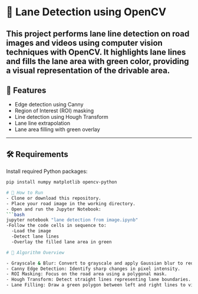 # 🚗 Lane Detection using OpenCV
This project performs lane line detection on road images and videos using computer vision techniques with OpenCV. 
It highlights lane lines and fills the lane area with green color, providing a visual representation of the drivable area.
---

## 📌 Features

- Edge detection using Canny
- Region of Interest (ROI) masking
- Line detection using Hough Transform
- Lane line extrapolation
- Lane area filling with green overlay

---

## 🛠️ Requirements

Install required Python packages:

```bash
pip install numpy matplotlib opencv-python

# 🚀 How to Run
- Clone or download this repository.
- Place your road image in the working directory.
- Open and run the Jupyter Notebook:
```bash
jupyter notebook "lane detection from image.ipynb"
-Follow the code cells in sequence to:
  -Load the image
  -Detect lane lines
  -Overlay the filled lane area in green

# 🧠 Algorithm Overview

- Grayscale & Blur: Convert to grayscale and apply Gaussian blur to reduce noise.
- Canny Edge Detection: Identify sharp changes in pixel intensity.
- ROI Masking: Focus on the road area using a polygonal mask.
- Hough Transform: Detect straight lines representing lane boundaries.
- Lane Filling: Draw a green polygon between left and right lines to visualize the lane.
